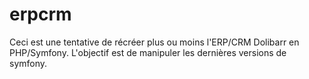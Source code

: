 # erpcrm

Ceci est une tentative de récréer plus ou moins l'ERP/CRM Dolibarr en PHP/Symfony. L'objectif est de manipuler les dernières versions de symfony.
